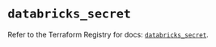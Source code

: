 # `databricks_secret`

Refer to the Terraform Registry for docs: [`databricks_secret`](https://registry.terraform.io/providers/databricks/databricks/1.50.0/docs/resources/secret).

